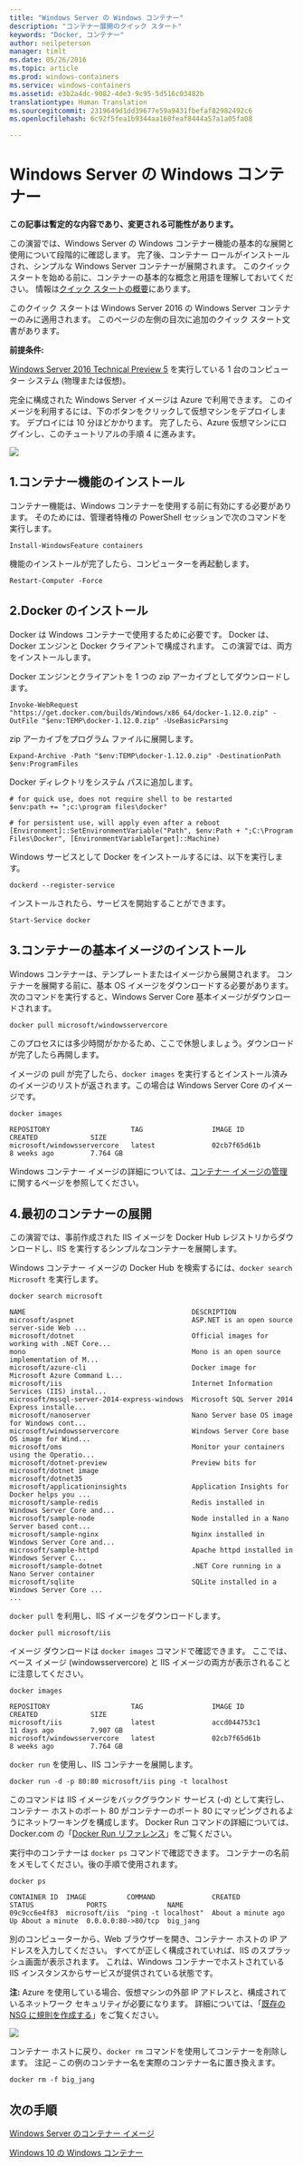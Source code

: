 ```yaml
---
title: "Windows Server の Windows コンテナー"
description: "コンテナー展開のクイック スタート"
keywords: "Docker, コンテナー"
author: neilpeterson
manager: timlt
ms.date: 05/26/2016
ms.topic: article
ms.prod: windows-containers
ms.service: windows-containers
ms.assetid: e3b2a4dc-9082-4de3-9c95-5d516c03482b
translationtype: Human Translation
ms.sourcegitcommit: 2319649d1dd39677e59a9431fbefaf82982492c6
ms.openlocfilehash: 6c92f5fea1b9344aa160feaf8444a57a1a05fa08

---
```


# Windows Server の Windows コンテナー

**この記事は暫定的な内容であり、変更される可能性があります。**

この演習では、Windows Server の Windows コンテナー機能の基本的な展開と使用について段階的に確認します。 完了後、コンテナー ロールがインストールされ、シンプルな Windows Server コンテナーが展開されます。 このクイック スタートを始める前に、コンテナーの基本的な概念と用語を理解しておいてください。 情報は[クイック スタートの概要](./quick_start.md)にあります。

このクイック スタートは Windows Server 2016 の Windows Server コンテナーのみに適用されます。 このページの左側の目次に追加のクイック スタート文書があります。

**前提条件:**

[Windows Server 2016 Technical Preview 5](https://www.microsoft.com/en-us/evalcenter/evaluate-windows-server-technical-preview) を実行している 1 台のコンピューター システム (物理または仮想)。

完全に構成された Windows Server イメージは Azure で利用できます。 このイメージを利用するには、下のボタンをクリックして仮想マシンをデプロイします。 デプロイには 10 分ほどかかります。 完了したら、Azure 仮想マシンにログインし、このチュートリアルの手順 4 に進みます。 

<a href="https://portal.azure.com/#create/Microsoft.Template/uri/https%3A%2F%2Fraw.githubusercontent.com%2FMicrosoft%2FVirtualization-Documentation%2Fmaster%2Fwindows-server-container-tools%2Fcontainers-azure-template%2Fazuredeploy.json" target="_blank">
    <img src="http://azuredeploy.net/deploybutton.png"/>
</a>

## 1.コンテナー機能のインストール

コンテナー機能は、Windows コンテナーを使用する前に有効にする必要があります。 そのためには、管理者特権の PowerShell セッションで次のコマンドを実行します。

```none
Install-WindowsFeature containers
```

機能のインストールが完了したら、コンピューターを再起動します。

```none
Restart-Computer -Force
```

## 2.Docker のインストール

Docker は Windows コンテナーで使用するために必要です。 Docker は、Docker エンジンと Docker クライアントで構成されます。 この演習では、両方をインストールします。

Docker エンジンとクライアントを 1 つの zip アーカイブとしてダウンロードします。

```none
Invoke-WebRequest "https://get.docker.com/builds/Windows/x86_64/docker-1.12.0.zip" -OutFile "$env:TEMP\docker-1.12.0.zip" -UseBasicParsing
```

zip アーカイブをプログラム ファイルに展開します。

```none
Expand-Archive -Path "$env:TEMP\docker-1.12.0.zip" -DestinationPath $env:ProgramFiles
```

Docker ディレクトリをシステム パスに追加します。

```none
# for quick use, does not require shell to be restarted
$env:path += ";c:\program files\docker"

# for persistent use, will apply even after a reboot 
[Environment]::SetEnvironmentVariable("Path", $env:Path + ";C:\Program Files\Docker", [EnvironmentVariableTarget]::Machine)
```

Windows サービスとして Docker をインストールするには、以下を実行します。

```none
dockerd --register-service
```

インストールされたら、サービスを開始することができます。

```none
Start-Service docker
```

## 3.コンテナーの基本イメージのインストール

Windows コンテナーは、テンプレートまたはイメージから展開されます。 コンテナーを展開する前に、基本 OS イメージをダウンロードする必要があります。 次のコマンドを実行すると、Windows Server Core 基本イメージがダウンロードされます。

```none
docker pull microsoft/windowsservercore
```

このプロセスには多少時間がかかるため、ここで休憩しましょう。ダウンロードが完了したら再開します。

イメージの pull が完了したら、`docker images` を実行するとインストール済みのイメージのリストが返されます。この場合は Windows Server Core のイメージです。

```none
docker images

REPOSITORY                    TAG                 IMAGE ID            CREATED             SIZE
microsoft/windowsservercore   latest              02cb7f65d61b        8 weeks ago         7.764 GB
```

Windows コンテナー イメージの詳細については、[コンテナー イメージの管理](../management/manage_images.md)に関するページを参照してください。

## 4.最初のコンテナーの展開

この演習では、事前作成された IIS イメージを Docker Hub レジストリからダウンロードし、IIS を実行するシンプルなコンテナーを展開します。  

Windows コンテナー イメージの Docker Hub を検索するには、`docker search Microsoft` を実行します。  

```none
docker search microsoft

NAME                                         DESCRIPTION
microsoft/aspnet                             ASP.NET is an open source server-side Web ...
microsoft/dotnet                             Official images for working with .NET Core...
mono                                         Mono is an open source implementation of M...
microsoft/azure-cli                          Docker image for Microsoft Azure Command L...
microsoft/iis                                Internet Information Services (IIS) instal...
microsoft/mssql-server-2014-express-windows  Microsoft SQL Server 2014 Express installe...
microsoft/nanoserver                         Nano Server base OS image for Windows cont...
microsoft/windowsservercore                  Windows Server Core base OS image for Wind...
microsoft/oms                                Monitor your containers using the Operatio...
microsoft/dotnet-preview                     Preview bits for microsoft/dotnet image
microsoft/dotnet35
microsoft/applicationinsights                Application Insights for Docker helps you ...
microsoft/sample-redis                       Redis installed in Windows Server Core and...
microsoft/sample-node                        Node installed in a Nano Server based cont...
microsoft/sample-nginx                       Nginx installed in Windows Server Core and...
microsoft/sample-httpd                       Apache httpd installed in Windows Server C...
microsoft/sample-dotnet                      .NET Core running in a Nano Server container
microsoft/sqlite                             SQLite installed in a Windows Server Core ...
...
```

`docker pull` を利用し、IIS イメージをダウンロードします。  

```none
docker pull microsoft/iis
```

イメージ ダウンロードは `docker images` コマンドで確認できます。 ここでは、ベース イメージ (windowsservercore) と IIS イメージの両方が表示されることに注意してください。

```none
docker images

REPOSITORY                    TAG                 IMAGE ID            CREATED             SIZE
microsoft/iis                 latest              accd044753c1        11 days ago         7.907 GB
microsoft/windowsservercore   latest              02cb7f65d61b        8 weeks ago         7.764 GB
```

`docker run` を使用し、IIS コンテナーを展開します。

```none
docker run -d -p 80:80 microsoft/iis ping -t localhost
```

このコマンドは IIS イメージをバックグラウンド サービス (-d) として実行し、コンテナー ホストのポート 80 がコンテナーのポート 80 にマッピングされるようにネットワーキングを構成します。
Docker Run コマンドの詳細については、Docker.com の「[Docker Run リファレンス]( https://docs.docker.com/engine/reference/run/)」をご覧ください。


実行中のコンテナーは `docker ps` コマンドで確認できます。 コンテナーの名前をメモしてください。後の手順で使用されます。

```none
docker ps

CONTAINER ID  IMAGE          COMMAND              CREATED             STATUS             PORTS               NAME
09c9cc6e4f83  microsoft/iis  "ping -t localhost"  About a minute ago  Up About a minute  0.0.0.0:80->80/tcp  big_jang
```

別のコンピューターから、Web ブラウザーを開き、コンテナー ホストの IP アドレスを入力してください。 すべてが正しく構成されていれば、IIS のスプラッシュ画面が表示されます。 これは、Windows コンテナーでホストされている IIS インスタンスからサービスが提供されている状態です。

**注:** Azure を使用している場合、仮想マシンの外部 IP アドレスと、構成されているネットワーク セキュリティが必要になります。 詳細については、「[既存の NSG に規則を作成する]( https://azure.microsoft.com/en-us/documentation/articles/virtual-networks-create-nsg-arm-pportal/#create-rules-in-an-existing-nsg)」をご覧ください。

![](media/iis1.png)

コンテナー ホストに戻り、`docker rm` コマンドを使用してコンテナーを削除します。 注記 – この例のコンテナー名を実際のコンテナー名に置き換えます。

```none
docker rm -f big_jang
```
## 次の手順

[Windows Server のコンテナー イメージ](./quick_start_images.md)

[Windows 10 の Windows コンテナー](./quick_start_windows_10.md)



<!--HONumber=Aug16_HO4-->


